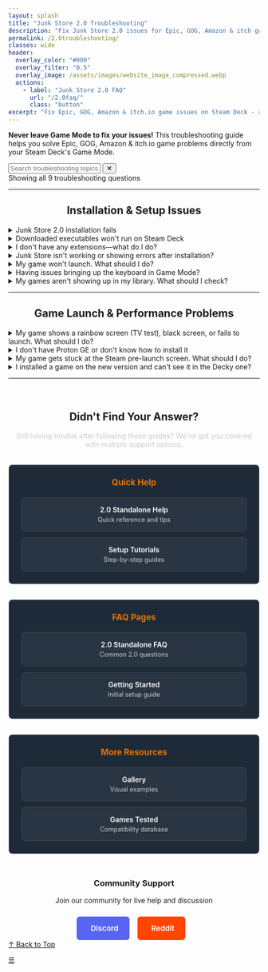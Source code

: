 ```yaml
---
layout: splash
title: "Junk Store 2.0 Troubleshooting"
description: "Fix Junk Store 2.0 issues for Epic, GOG, Amazon & itch games on Steam Deck. Complete troubleshooting guide for standalone app installation, compatibility, and launch problems."
permalink: /2.0troubleshooting/
classes: wide
header:
  overlay_color: "#000"
  overlay_filter: "0.5"
  overlay_image: /assets/images/website_image_compressed.webp
  actions:
    - label: "Junk Store 2.0 FAQ"
      url: "/2.0faq/"
      class: "button"
excerpt: "Fix Epic, GOG, Amazon & itch.io game issues on Steam Deck - all troubleshooting in Game Mode, no Desktop Mode required"
---
```


<section class="seo-intro">
  <p><strong>Never leave Game Mode to fix your issues!</strong> This troubleshooting guide helps you solve Epic, GOG, Amazon & itch.io game problems directly from your Steam Deck's Game Mode.</p>
</section>


<!-- Search Functionality -->
<div class="faq-search-container">
  <div class="search-box">
    <input type="text" id="faq-search" placeholder="Search troubleshooting topics..." aria-label="Search troubleshooting topics">
    <button class="clear-button" id="clear-search" title="Clear search">✕</button>
  </div>
  <div class="search-results-info" id="search-info">Showing all 9 troubleshooting questions</div>
</div>

---

<div style="text-align: center;">
<h2 id="installation-setup">Installation & Setup Issues</h2>
</div>

<details class="faq-box" id="installation-not-completing">
  <summary>Junk Store 2.0 installation fails</summary>
  <p></p><strong>Problem:</strong> Installation appears to fail, or Junk Store appears broken after installing.<br><br>

  <div style="background: rgba(255, 69, 0, 0.2); border: 2px solid #ff4500; border-radius: 8px; padding: 15px; margin: 10px 0;">
    <strong style="color: #ff6b35; font-size: 1.1em;">⚠️ CRITICAL:</strong> When installing Junk Store 2.0, you <strong style="color: #ff6b35;">MUST wait until the dialogue box says "Installation Complete"</strong> before clicking OK. <strong style="color: #ff6b35;">Clicking the OK button too early cancels the installation process.</strong>
  </div>

  <strong>What to do:</strong>
  <ol>
    <li><strong>Wait for completion:</strong> Let the installation dialog run until it specifically shows "Installation Complete"</li>
    <li><strong>Don't click OK early:</strong> The OK button appears before installation finishes - ignore it until completion message shows</li>
    <li><strong>If you clicked too early:</strong> Re-run the installer and wait for the complete message this time</li>
  </ol>

  <em>This is the #1 cause of installation issues - incomplete installations due to clicking OK too early.</em>
</details>


<details class="faq-box" id="executables-wont-run">
  <summary>Downloaded executables won't run on Steam Deck</summary>
  <p></p><strong>Problem:</strong> Executable files don't run when double-clicked, or open in text editor instead.

  <strong>Quick fixes:</strong>
  <ol>
    <li><strong>File permissions:</strong> Right-click → Properties → Permissions → Enable "Is executable"</li>
    <li><strong>Theme interference:</strong> Custom icons/themes can break dialogs - switch to default temporarily</li>
    <li><strong>Console execution:</strong> Right-click → "Run in Konsole" for error details</li>
  </ol>

  <em>Most common cause: Custom icon themes interfering with system dialogs (zenity).</em>
</details>

<details class="faq-box" id="no-extensions">
  <summary>I don't have any extensions—what do I do?</summary>
  <p></p>
    If you don't see any extensions, you'll need to generate them. Currently, Junk Store supports extensions for <strong>Epic</strong>, <strong>GOG</strong>, <strong>Amazon</strong>, and <strong>itch.io (beta)</strong>.
  <br>
  <br>
  <strong>To generate extensions:</strong>
  <ol>
    <li>Open Junk Store by pushing <strong>Select</strong> button above the D-pad.</li>
    <li>Make sure you're logged in to your Junk Store account.</li>
    <li>Scroll down to the <strong>Tools</strong> section.</li>
    <li>Open the sliders menu (☰) next to the search bar and select <strong>Download All Presets from Server</strong>.</li>
    <li>Then, go to each extension you want (Epic, GOG, Amazon, itch.io (beta)) and press the <strong>Download</strong> button (📥) for each one.</li>
  </ol>
    Once downloaded, the extensions will appear as tabs in Junk Store.
  <br><br>
  <strong>📖 Need detailed installation steps?</strong> Check our <a href="/tutorials/install-junk-store-2">Installation Tutorial</a> for complete setup instructions.
</details>

<details class="faq-box" id="junk-store-not-working">
  <summary>Junk Store isn't working or showing errors after installation?</summary>
    <p></p>
    This might be caused by a couple of common issues:
    <ol>
      <li><strong>Outdated Decky version</strong><br>
        Outdated versions can cause compatibility errors, such as:<br><br>
        <strong>An error occurred while rendering this content</strong><br>
        <code>Error reference: shared SteamUI_9871360_fede34d936775239</code>
        <br><br>
        Try updating Decky and see if the issue is resolved.<br><br>
        If you're still having trouble, feel free to reach out on our 
        <a href="https://discord.gg/6mRUhR6Teh" target="_blank" rel="noopener">Discord server</a>.
      </li><br>
      <li><strong>You're using the Steam Beta branch</strong><br>
        Breakages can happen on Steam Beta due to ongoing codebase changes. We do our best to patch any issues quickly.<br><br>
        For the most stable experience, we recommend using the <strong>Stable</strong> version of Steam. The Beta branch often includes bugs or breaking changes.<br><br>
        If you do choose to stay on Steam <em>Beta</em>, we also recommend using the <em>Beta</em> version of Junk Store for better compatibility.
      </li>
    </ol>
</details>

<details class="faq-box" id="game-wont-launch">
  <summary>My game won't launch. What should I do?</summary>
  <p></p>
    Games may fail to launch for various reasons. Let's go through a step-by-step checklist to identify and fix the issue. After each step, try launching the game—this helps identify exactly what fixed the problem.
  <ul>
  <li><strong>Check offline mode settings</strong></li>
    Games or storefronts set to offline mode can sometimes prevent launching.
    <ul>
    <li>Check global settings: Go to the storefront tab (Epic/GOG/Amazon) &gt; <code>⚙️ Cog Icon</code> and make sure <strong>Offline Mode</strong> is toggled <strong>off</strong></li>
    <li>Check per-game settings: Go to <code>Junk Store &gt; [Your Game] &gt; Press Y &gt; ⚙️ Cog Icon &gt; Game Configs</code> and check if <strong>Offline Mode</strong> is enabled for that specific game</li>
    <li>If you change any settings, make sure to <strong>Press X to Save</strong></li>
    </ul>
    <br>
  <li><strong>Install any missing game dependencies</strong></li>
    <ul>
    <li>Missing or broken dependencies can cause launch issues.</li>
    <li>You may get prompted to install things like Microsoft C++ runtimes when first launching.</li>
    <li>Easily install any missing dependencies via our built-in dependency installer</li>
    </ul>
    <br>
  <li><strong>Verify and repair the game files</strong></li>
    Corrupted or incomplete installs can be fixed with these tools.
    <ul>
    To verify game files:<br>
    <code>Junk Store &gt; [Your Game] &gt; ☰ Sliders Menu &gt; Verify Game</code><br>
    To repair game files:<br>
    <code>Junk Store &gt; [Your Game] &gt; ☰ Sliders Menu &gt; Repair Game</code>
    </ul>
    <br>
  <li><strong>Change to a GE-Proton version</strong></li>
    Some games require a more compatible version of Proton.
    <ul>
    Go to:<br>
    <code>Junk Store &gt; [Your Game] &gt; Press Y &gt; ⚙️ Cog Icon &gt; Compatibility</code><br>
    Select a <strong>GE-Proton</strong> version<br>
    </ul>
    <br>
  <li><strong>Enable the EOS Overlay (Epic games only)</strong></li>
    Some Epic games require the Epic Online Services (EOS) overlay to launch properly.
    <ul>
      Go to:<br>
      <code>Junk Store &gt; [Your Game] &gt; ☰ Sliders Menu &gt; Enable EOS Overlay</code>
    </ul>
  </ul>
  
  <strong>Still not working? Check compatibility resources:</strong><br>
    📋 First check our <a href="/tested-games/">Games Tested table</a> to see if your game has been tested with compatibility notes and workarounds.<br><br>
    If not found there, visit <a href="https://www.protondb.com" target="_blank" rel="noopener">ProtonDB.com</a> for community tips. You may find game-specific tweaks, compatibility reports, or Proton version recommendations that solve your issue.
</details>

<details class="faq-box" id="keyboard-issues">
  <summary>Having issues bringing up the keyboard in Game Mode?</summary>
  <p></p>
    If the <strong>Steam + X</strong> shortcut isn't bringing up the keyboard try the following:
  <ul>
    <li>Try to bring up the keyboard ⌨️ from the Quick Access Menu (<strong>⋯</strong>).</li>
    <li>Tap directly on a text field (like a password box) to prompt the keyboard.</li>
    <li>Try toggling to Desktop Mode and back to Game Mode to reset input services.</li>
    <li>Restart Steam or the device if the issue persists.</li>
  </ul>
    This is a known Steam bug that has been around for a while. These steps usually help work around it until Valve fixes it in a future update.
</details>

<details class="faq-box" id="games-not-showing">
  <summary>My games aren't showing up in my library. What should I check?</summary>
  <p></p>
    If your games aren't appearing in one of the store tabs, try the following checks to resolve it:
  <ul>
  <li><strong>Check "Show Installed" filter:</strong></li>
    <ul>
      <li>Check the bottom-right of the store tab (Epic/GOG/Amazon/itch.io (beta))</li>
      <li>If <strong>Show Installed</strong> is enabled, only games already installed will be visible</li>
      <li>Disable this to see your full game library</li>
    </ul>
  <li><strong>Check the search bar:</strong></li>
    <ul>
      <li>Make sure you haven't accidentally typed something into the search bar that's filtering your games</li>
      <li>Clear the text field to show all titles</li>
    </ul>
  <li><strong>Check your login account:</strong></li>
    <ul>
      <li>You might be logged into a different Epic/GOG/Amazon/itch.io (beta) account</li>
      <li>Log out and back in with the correct account linked to your game library</li>
    </ul>
  <li><strong>Refresh the game list:</strong></li>
    <ul>
      <li>Go to the Epic/GOG/Amazon/itch.io (beta) tab and select the sliders menu to manually refresh the game list</li>
      <li>This can help pull in any missing titles, especially after login or token changes</li>
    </ul>
  <li><strong>Reboot your Steam Deck:</strong></li>
    <ul>
      <li>Sometimes a restart is all it takes to reload everything properly</li>
    </ul>
  </ul>
</details>

---

<div style="text-align: center;">
<h2 id="launch-performance">Game Launch & Performance Problems</h2>
</div>


<details class="faq-box" id="rainbow-black-screen">
  <summary>My game shows a rainbow screen (TV test), black screen, or fails to launch. What should I do?</summary>
  <p></p>
    These issues are common with non-Steam games and are often related to Proton compatibility. Junk Store defaults to the system version of Proton, but this doesn't always work well for all games.
  <br>
  <br>
  <strong>Try using a GE-Proton version:</strong><br>
  GE-Proton tends to be more compatible with non-Steam games and often fixes these launch issues.
    <ul>
    <li>To change Proton version:</li>  
    <code>Junk Store &gt; [Your Game] &gt; Press Y &gt; ⚙️ Cog Icon &gt; Compatibility</code><br>
    <li>Select a <strong>GE-Proton</strong> version from the list</li>
    </ul>
  <strong>Where to get GE-Proton versions:</strong><br>
    <ul>
    <li><strong>Wine Cellar</strong> (Decky Plugin)</li>
    <li><strong>ProtonUp-QT</strong> from the Discover Store on your Steam Deck</li>
    </ul>
  <strong>Need more tweaks? Or still having issues?</strong><br>
   If you're still stuck, feel free to reach out on our <a href="https://discord.gg/6mRUhR6Teh">Discord</a> or <a href="https://www.reddit.com/r/JunkStore/">Reddit</a> community for help with your specific game.
   <br>
   <br>
   Check <a href="https://www.protondb.com" target="_blank" rel="noopener">ProtonDB.com</a> for community-recommended tweaks or launch options that may be needed to get your specific game working.
</details>


<details class="faq-box" id="no-proton-ge">
  <summary>I don't have Proton GE or don't know how to install it</summary>
  <p></p>
    To get Proton GE or other custom versions of Proton, you can use one of the following tools:
  <ul>
    <li><strong>ProtonUp-QT</strong> — A simple app that lets you download and manage Proton versions. You can find it in the <strong>Discover Store</strong> (in Desktop Mode).</li>
    <li><strong>Wine Cellar</strong> — A Decky plugin that works similarly to ProtonUp-QT. If you already have Decky installed for other plugins, you can install Wine Cellar directly from the <strong>Decky Plugin Store</strong>.</li>
  </ul>
    Once installed, use either tool to download the latest <strong>GE-Proton</strong> release. After that, you’ll be able to select it as a compatibility option in Junk Store.
    <br>
    <br>
    Please refer to our <a href="{{ '/plugin_tutorials/' | relative_url }}"> Plugin Tutorials</a> page to see how to change/check your Proton version if you are unsure how to do this.
</details>

<details class="faq-box" id="stuck-prelaunch">
  <summary>My game gets stuck at the Steam pre-launch screen. What should I do?</summary>
  <p></p>
    This issue might be caused by another plugin—such as <code>decky-cloud-save</code> or <code>syncthing</code>—locking Junk Store’s files.
  <br>
  <br>
    <strong>Make sure nothing is interfering with the following folder:</strong><br>
    <pre><code>~/.config/junkstore</code> and <code>~/.local/share/junkstore</code></pre>
    Junk Store relies on this data directory to function correctly, so if another tool is syncing or locking files in that path, it can prevent games from launching.
</details>

<details class="faq-box" id="new-version-game-not-in-decky">
  <summary>I installed a game on the new version and can't see it in the Decky one?</summary>
  <p></p>
    The new version of Junk Store uses a different system, so games installed there won’t show up in the older Decky version — and can’t be moved over.
    <br>
    <br>
    If you’re switching back to the Decky version:
    <ul>
      <li>Back up any save files manually otherwise they will be deleted.</li>
      <li>Uninstall the game from the new version (to free up space).</li>
      <li>Reinstall the game from within the Decky version of Junk Store.</li>
      <li>Restore your game save manually.</li>
    </ul>
    Tip: Do this before your trial ends — otherwise, you may lose access and the games will still occupy storage.
</details>

---

<h2 style="text-align: center; margin-top: 4rem;">Didn't Find Your Answer?</h2>

<p style="text-align: center; margin-bottom: 2rem; color: #ccc;">Still having trouble after following these guides? We've got you covered with multiple support options.</p>

<div class="help-grid">

<div class="help-section">
  <h3>Quick Help</h3>
  <div class="help-links">
    <a href="/2.0-hub/" class="help-link">
      <span class="help-title">2.0 Standalone Help</span>
      <span class="help-desc">Quick reference and tips</span>
    </a>
    <a href="/tutorials/" class="help-link">
      <span class="help-title">Setup Tutorials</span>
      <span class="help-desc">Step-by-step guides</span>
    </a>
  </div>
</div>

<div class="help-section">
  <h3>FAQ Pages</h3>
  <div class="help-links">
    <a href="/2.0faq/" class="help-link">
      <span class="help-title">2.0 Standalone FAQ</span>
      <span class="help-desc">Common 2.0 questions</span>
    </a>
    <a href="/get_started/" class="help-link">
      <span class="help-title">Getting Started</span>
      <span class="help-desc">Initial setup guide</span>
    </a>
  </div>
</div>

<div class="help-section">
  <h3>More Resources</h3>
  <div class="help-links">
    <a href="/gallery/" class="help-link">
      <span class="help-title">Gallery</span>
      <span class="help-desc">Visual examples</span>
    </a>
    <a href="/tested-games/" class="help-link">
      <span class="help-title">Games Tested</span>
      <span class="help-desc">Compatibility database</span>
    </a>
  </div>
</div>

</div>

<div style="text-align: center; margin-top: 3rem;">
  <h3>Community Support</h3>
  <p style="margin-bottom: 1.5rem;">Join our community for live help and discussion</p>
  <a href="https://discord.gg/6mRUhR6Teh" target="_blank" rel="noopener" class="community-btn discord-btn">
    <i class="fab fa-discord" style="margin-right: 6px;"></i> Discord
  </a>
  <a href="https://www.reddit.com/r/JunkStore/" target="_blank" rel="noopener" class="community-btn reddit-btn">
    <i class="fab fa-reddit" style="margin-right: 6px;"></i> Reddit
  </a>
</div>

<!-- Final Navigation Options -->
<div class="section-end">
  <a href="#top" class="back-to-top">↑ Back to Top</a>
</div>

<!-- Mobile Floating Action Button -->
<a href="#installation-setup" class="faq-mobile-fab" id="mobile-fab" title="Jump to sections">☰</a>

<!-- Search and Navigation JavaScript -->
<style>
.faq-anchor {
  background: none;
  border: none;
  cursor: pointer;
  font-size: 0.8em;
  margin-left: 8px;
  opacity: 0.5;
  transition: opacity 0.2s ease;
  text-decoration: none;
  color: inherit;
}

.faq-anchor:hover {
  opacity: 1;
}

.faq-box summary:hover .faq-anchor {
  opacity: 0.8;
}

.copy-success {
  position: fixed;
  top: 20px;
  right: 20px;
  background: #10b981;
  color: white;
  padding: 12px 16px;
  border-radius: 6px;
  z-index: 9999;
  animation: fadeInOut 3s ease-in-out;
}

@keyframes fadeInOut {
  0% { opacity: 0; transform: translateY(-10px); }
  15% { opacity: 1; transform: translateY(0); }
  85% { opacity: 1; transform: translateY(0); }
  100% { opacity: 0; transform: translateY(-10px); }
}

/* Help Section Styling */
.help-grid {
  display: grid;
  grid-template-columns: repeat(auto-fit, minmax(280px, 1fr));
  gap: 30px;
  margin: 30px 0;
}

.help-section {
  border: 1px solid #ddd;
  border-radius: 8px;
  padding: 25px;
  background-color: #1e2a38;
  transition: all 0.3s ease;
  text-align: center;
}

.help-section:hover {
  border-color: #e67300;
  transform: translateY(-2px);
}

.help-section h3 {
  margin-top: 0;
  margin-bottom: 20px;
  color: #e67300;
  font-size: 1.2em;
}

.help-links {
  display: flex;
  flex-direction: column;
  gap: 12px;
}

.help-link {
  display: block;
  padding: 15px;
  background: rgba(255, 255, 255, 0.05);
  border: 1px solid #444;
  border-radius: 8px;
  text-decoration: none;
  transition: all 0.2s ease;
}

.help-link:hover {
  background: rgba(230, 115, 0, 0.1);
  border-color: #e67300;
  transform: translateX(5px);
}

.help-title {
  display: block;
  color: #fff;
  font-weight: 600;
  margin-bottom: 4px;
}

.help-desc {
  display: block;
  color: #ccc;
  font-size: 0.9em;
}

/* Community Buttons */
.community-btn {
  display: inline-flex;
  align-items: center;
  padding: 12px 20px;
  border-radius: 6px;
  text-decoration: none;
  font-weight: 600;
  font-size: 15px;
  transition: all 0.2s ease;
  border: 2px solid transparent;
  margin-right: 12px;
  color: white;
}

.discord-btn {
  background: #5865f2;
  color: white !important;
}

.reddit-btn {
  background: #ff4500;
  color: white !important;
}

.community-btn:hover {
  transform: translateY(-1px);
  box-shadow: 0 4px 12px rgba(0, 0, 0, 0.3);
  text-decoration: none;
  color: white;
  opacity: 0.9;
}

/* Mobile Responsive */
@media (max-width: 768px) {
  .help-grid {
    grid-template-columns: 1fr;
    gap: 20px;
  }
}
</style>

<script>
// Copy FAQ link function
function copyFAQLink(questionId) {
  const url = window.location.origin + window.location.pathname + '#' + questionId;
  
  // Show notification helper
  function showNotification(message, isError = false) {
    const notification = document.createElement('div');
    notification.className = 'copy-success';
    notification.style.background = isError ? '#ef4444' : '#10b981';
    notification.textContent = message;
    document.body.appendChild(notification);
    
    setTimeout(() => {
      if (document.body.contains(notification)) {
        document.body.removeChild(notification);
      }
    }, 3000);
  }
  
  // Try modern clipboard API first
  if (navigator.clipboard && window.isSecureContext) {
    navigator.clipboard.writeText(url).then(() => {
      showNotification('Link copied to clipboard!');
    }).catch((err) => {
      console.warn('Clipboard API failed:', err);
      fallbackCopy();
    });
  } else {
    fallbackCopy();
  }
  
  // Fallback copy method
  function fallbackCopy() {
    try {
      // Create temporary textarea
      const textArea = document.createElement('textarea');
      textArea.value = url;
      textArea.style.position = 'fixed';
      textArea.style.left = '-9999px';
      textArea.style.top = '-9999px';
      textArea.setAttribute('readonly', '');
      document.body.appendChild(textArea);
      
      // Select and copy
      textArea.focus();
      textArea.select();
      textArea.setSelectionRange(0, 99999); // For mobile
      
      const successful = document.execCommand('copy');
      document.body.removeChild(textArea);
      
      if (successful) {
        showNotification('Link copied to clipboard!');
      } else {
        showNotification('Copy failed - please copy manually: ' + url, true);
      }
    } catch (err) {
      console.error('Copy failed:', err);
      showNotification('Copy failed - please copy manually: ' + url, true);
    }
  }
}

// Handle direct links to troubleshooting items
function openLinkedTroubleshooting() {
  if (window.location.hash) {
    const targetId = window.location.hash.substring(1);
    const targetElement = document.getElementById(targetId);
    if (targetElement && targetElement.tagName === 'DETAILS') {
      targetElement.open = true;
      // Scroll to the element with some offset for better visibility
      setTimeout(() => {
        targetElement.scrollIntoView({ behavior: 'smooth', block: 'center' });
        // Add temporary highlight
        targetElement.style.boxShadow = '0 0 10px rgba(59, 130, 246, 0.5)';
        setTimeout(() => {
          targetElement.style.boxShadow = '';
        }, 3000);
      }, 100);
    }
  }
}

// Load fuzzy search component
const fuzzySearchScript = document.createElement('script');
fuzzySearchScript.src = '{{ "/assets/js/fuzzy-search.js" | relative_url }}';
document.head.appendChild(fuzzySearchScript);

// FAQ Search Functionality
(function() {
  const searchInput = document.getElementById('faq-search');
  const clearButton = document.getElementById('clear-search');
  const searchInfo = document.getElementById('search-info');
  const faqItems = document.querySelectorAll('details.faq-box');
  
  // Initialize fuzzy search when available
  let fuzzySearch = null;
  setTimeout(() => {
    if (window.FuzzySearch) {
      fuzzySearch = new window.FuzzySearch({
        maxSuggestions: 3,
        minSearchLength: 3
      });
    }
  }, 100);
  
  // Extract searchable text from troubleshooting questions
  const troubleshootingQuestions = Array.from(faqItems).map(item => {
    const summary = item.querySelector('summary');
    return summary ? summary.textContent.trim() : '';
  }).filter(text => text.length > 0);
  
  if (!searchInput) return;
  
  let searchTimeout;
  
  function performSearch() {
    const query = searchInput.value.toLowerCase().trim();
    let visibleCount = 0;
    
    if (query === '') {
      // Show all items
      faqItems.forEach(item => {
        item.style.display = 'block';
        // Remove any existing highlights
        const summary = item.querySelector('summary');
        const content = item.querySelector('p, div, ul, ol');
        if (summary) summary.innerHTML = summary.textContent;
        if (content) content.innerHTML = content.textContent;
      });
      visibleCount = faqItems.length;
      clearButton.style.display = 'none';
      searchInfo.textContent = `Showing all ${faqItems.length} troubleshooting topics`;
    } else {
      clearButton.style.display = 'block';
      
      faqItems.forEach(item => {
        const summary = item.querySelector('summary');
        const content = item.querySelector('p, div, ul, ol');
        const summaryText = summary ? summary.textContent.toLowerCase() : '';
        const contentText = content ? content.textContent.toLowerCase() : '';
        
        if (summaryText.includes(query) || contentText.includes(query)) {
          item.style.display = 'block';
          visibleCount++;
          
          // Highlight matches
          if (summary && summaryText.includes(query)) {
            const regex = new RegExp(`(${query.replace(/[.*+?^${}()|[\\]\\\\]/g, '\\\\$&')})`, 'gi');
            summary.innerHTML = summary.textContent.replace(regex, '<span class="search-highlight">$1</span>');
          }
        } else {
          item.style.display = 'none';
        }
      });
      
      // Show fuzzy suggestions if no results found and fuzzy search is available
      if (fuzzySearch && visibleCount === 0 && query.length >= 3) {
        fuzzySearch.hideSuggestions(); // Clear any existing suggestions
        const suggestions = fuzzySearch.findSuggestions(query, troubleshootingQuestions);
        if (suggestions.length > 0) {
          const container = document.querySelector('.faq-search-container');
          fuzzySearch.showSuggestions(query, suggestions, container, (suggestion) => {
            searchInput.value = suggestion;
            performSearch();
          });
        }
      } else if (fuzzySearch) {
        fuzzySearch.hideSuggestions();
      }
      
      if (visibleCount === 0) {
        searchInfo.innerHTML = `<div class="no-results"><p>No troubleshooting topics found for "${query}". Try different keywords or <a href="#" onclick="document.getElementById('faq-search').value=''; document.getElementById('faq-search').dispatchEvent(new Event('input'));">clear search</a>.</p></div>`;
      } else {
        searchInfo.textContent = `Showing ${visibleCount} of ${faqItems.length} troubleshooting topics`;
      }
    }
  }
  
  searchInput.addEventListener('input', function() {
    clearTimeout(searchTimeout);
    searchTimeout = setTimeout(performSearch, 150);
  });
  
  clearButton.addEventListener('click', function() {
    searchInput.value = '';
    if (fuzzySearch) {
      fuzzySearch.hideSuggestions();
    }
    performSearch();
    searchInput.focus();
  });
  
  // Mobile FAB functionality
  const mobileFab = document.getElementById('mobile-fab');
  if (mobileFab && window.innerWidth <= 768) {
    let isVisible = false;
    
    function toggleFab() {
      const scrollTop = window.pageYOffset || document.documentElement.scrollTop;
      const shouldShow = scrollTop > 300;
      
      if (shouldShow && !isVisible) {
        mobileFab.classList.add('visible');
        isVisible = true;
      } else if (!shouldShow && isVisible) {
        mobileFab.classList.remove('visible');
        isVisible = false;
      }
    }
    
    window.addEventListener('scroll', toggleFab);
    toggleFab(); // Initial check
  }
  
  // Add anchor buttons to all troubleshooting questions
  function addAnchorButtons() {
    const troubleshootingBoxes = document.querySelectorAll('.faq-box[id]');
    troubleshootingBoxes.forEach(box => {
      const summary = box.querySelector('summary');
      const id = box.getAttribute('id');
      if (summary && id && !summary.querySelector('.faq-anchor')) {
        const anchorButton = document.createElement('button');
        anchorButton.className = 'faq-anchor';
        anchorButton.setAttribute('onclick', `copyFAQLink('${id}')`);
        anchorButton.setAttribute('title', 'Copy link to this question');
        anchorButton.innerHTML = '🔗';
        summary.appendChild(document.createTextNode(' '));
        summary.appendChild(anchorButton);
      }
    });
  }
  
  // Initialize anchor buttons and direct linking
  addAnchorButtons();
  openLinkedTroubleshooting();
  window.addEventListener('hashchange', openLinkedTroubleshooting);
  
  // Smooth scrolling for navigation links
  document.querySelectorAll('a[href^="#"]').forEach(link => {
    link.addEventListener('click', function(e) {
      const target = document.querySelector(this.getAttribute('href'));
      if (target) {
        e.preventDefault();
        target.scrollIntoView({ behavior: 'smooth', block: 'start' });
      }
    });
  });
})();
</script>
